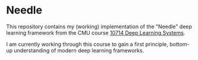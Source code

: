 # Needle
This repository contains my (working) implementation of the "Needle" deep learning framework from the CMU course [10714 Deep Learning Systems](https://dlsyscourse.org/lectures/). 

I am currently working through this course to gain a first principle, bottom-up understanding of modern deep learning frameworks.


